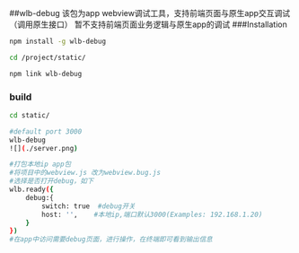 

##wlb-debug
该包为app webview调试工具，支持前端页面与原生app交互调试（调用原生接口）
暂不支持前端页面业务逻辑与原生app的调试
###Installation
```sh
npm install -g wlb-debug

cd /project/static/  

npm link wlb-debug
```
### build
```sh
cd static/

#default port 3000
wlb-debug
![](./server.png)

#打包本地ip app包
#将项目中的webview.js 改为webview.bug.js
#选择是否打开debug，如下
wlb.ready({
    debug:{
        switch: true  #debug开关
        host: '',    #本地ip,端口默认3000(Examples: 192.168.1.20)
    }
})
#在app中访问需要debug页面，进行操作，在终端即可看到输出信息
```
